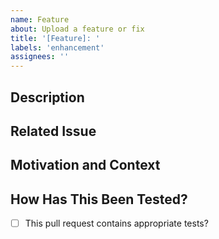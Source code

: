 ```yaml
---
name: Feature
about: Upload a feature or fix
title: '[Feature]: '
labels: 'enhancement'
assignees: ''
---
```


<!---
Provide a general summary of your changes in the Title above
Please, label your PR correctly as a fix, enhancement, etc.
-->

## Description
<!--- Describe your changes in detail -->

## Related Issue
<!---
1. This project only accepts pull requests related to open issues
2. If suggesting a new feature or change, please discuss it in an issue first
3. If fixing a bug, there should be an issue describing it with steps to reproduce
4. Put "Resolves #XXXX" in your comment to auto-close the issue that your PR fixes
-->

## Motivation and Context
<!--- Why is this change required? What problem does it solve? -->

## How Has This Been Tested?
<!---
Please describe in detail how you tested your changes.
Include details of your testing environment, and the tests you ran to see how your change affects other areas of the code, etc.
-->
- [ ] This pull request contains appropriate tests?
